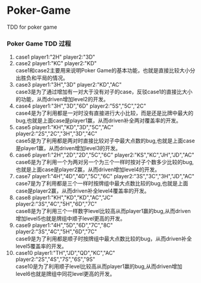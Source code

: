 # Poker-Game
TDD for poker game
### Poker Game TDD 过程
1. case1
player1:"2H"
player2:"3D"
2. case2
player1:"KC"
player2:"KD"<br>
case1和case2主要用来说明Poker Game的基本功能，也就是直接比较大小分出胜负和平局的情况。
3. case3
player1:"3H","3D"
player2:"KD","AC"<br>
case3是为了通过增加有一对大于没有对子的case，反驳case1的直接比大小的功能，从而driven增加level2的开发。
4. case4
player1:"3H","3D","6D"
player2:"5S","5C","2C"<br>
case4是为了利用都是一对时没有直接进行大小比较，而是还是比牌中最大的bug,也就是上面case是player1赢，从而driven补全两对覆盖率的开发。
5. case5
player1:"KH","KD","3D","5C","AC"
player2:"2S","2C","3H","3D","4C"<br>
case5是为了利用都是两对时直接比较对子中最大点数的bug,也就是上面case是player1赢，从而driven增加level3的开发。
6. case6
player1:"2H","2D","2D","5C","6C"
player2:"KS","KC","JH","JD","AC"<br>
case6是为了利用一个为两对另一个为三个一样时按对子个数多少比较的bug,也就是上面case是player2赢，从而driven增加level4的开发。
7. case7
player1:"4H","4D","4D","5C","6C"
player2:"3S","3C","3H","JD","AC"<br>
case7是为了利用都是三个一样时按牌组中最大点数比较的bug,也就是上面case是player2赢，从而driven补全level4覆盖率的开发。
8. case8
player1:"KH","KD","KD","AC","JC"
player2:"3S","4C","5H","6D","7C"<br>
case8是为了利用三个一样数字level比较高从而player1赢的bug,从而driven增加level5也就是牌组中顺子level更高的开发。
9. case9
player1:"4H","5D","6D","7C","8C"
player2:"3S","4C","5H","6D","7C"<br>
case9是为了利用都是顺子时按牌组中最大点数比较的bug，从而driven补全level5覆盖率的开发。
10. case10
player1:"TH","JD","QD","KC","AC"
player2:"2S","4S","7S","6S","9S"<br>
case10是为了利用顺子level比较高从而player1赢的bug,从而driven增加level6也就是牌组中同花level更高的开发。
